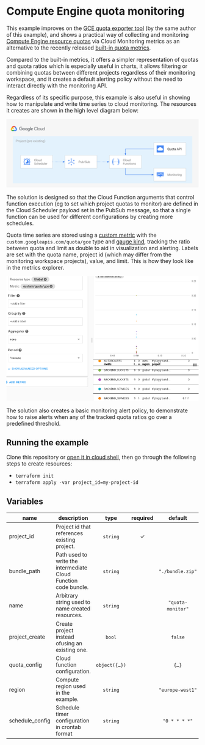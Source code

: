 # Compute Engine quota monitoring

This example improves on the [GCE quota exporter tool](https://github.com/GoogleCloudPlatform/professional-services/tree/master/tools/gce-quota-sync) (by the same author of this example), and shows a practical way of collecting and monitoring [Compute Engine resource quotas](https://cloud.google.com/compute/quotas) via Cloud Monitoring metrics as an alternative to the recently released [built-in quota metrics](https://cloud.google.com/monitoring/alerts/using-quota-metrics).

Compared to the built-in metrics, it offers a simpler representation of quotas and quota ratios which is especially useful in charts, it allows filtering or combining quotas between different projects regardless of their monitoring workspace, and it creates a default alerting policy without the need to interact directly with the monitoring API.

Regardless of its specific purpose, this example is also useful in showing how to manipulate and write time series to cloud monitoring. The resources it creates are shown in the high level diagram below:

<img src="diagram.png" width="640px" alt="GCP resource diagram">

The solution is designed so that the Cloud Function arguments that control function execution (eg to set which project quotas to monitor) are defined in the Cloud Scheduler payload set in the PubSub message, so that a single function can be used for different configurations by creating more schedules.

Quota time series are stored using a [custom metric](https://cloud.google.com/monitoring/custom-metrics) with the `custom.googleapis.com/quota/gce` type and [gauge kind](https://cloud.google.com/monitoring/api/v3/kinds-and-types#metric-kinds), tracking the ratio between quota and limit as double to aid in visualization and alerting. Labels are set with the quota name, project id (which may differ from the monitoring workspace projects), value, and limit. This is how they look like in the metrics explorer.

<img src="explorer.png" width="640px" alt="GCP resource diagram">

The solution also creates a basic monitoring alert policy, to demonstrate how to raise alerts when any of the tracked quota ratios go over a predefined threshold.

## Running the example

Clone this repository or [open it in cloud shell](https://ssh.cloud.google.com/cloudshell/editor?cloudshell_git_repo=https%3A%2F%2Fgithub.com%2Fterraform-google-modules%2Fcloud-foundation-fabric&cloudshell_print=cloud-shell-readme.txt&cloudshell_working_dir=examples%2Fcloud-operations%2Fquota-monitoring), then go through the following steps to create resources:

- `terraform init`
- `terraform apply -var project_id=my-project-id`


<!-- BEGIN TFDOC -->

## Variables

| name | description | type | required | default |
|---|---|:---:|:---:|:---:|
| project_id | Project id that references existing project. | <code>string</code> | ✓ |  |
| bundle_path | Path used to write the intermediate Cloud Function code bundle. | <code>string</code> |  | <code>&#34;.&#47;bundle.zip&#34;</code> |
| name | Arbitrary string used to name created resources. | <code>string</code> |  | <code>&#34;quota-monitor&#34;</code> |
| project_create | Create project instead ofusing an existing one. | <code>bool</code> |  | <code>false</code> |
| quota_config | Cloud function configuration. | <code title="object&#40;&#123;&#10;  filters  &#61; list&#40;string&#41;&#10;  projects &#61; list&#40;string&#41;&#10;  regions  &#61; list&#40;string&#41;&#10;&#125;&#41;">object&#40;&#123;&#8230;&#125;&#41;</code> |  | <code title="&#123;&#10;  filters  &#61; null&#10;  projects &#61; null&#10;  regions  &#61; null&#10;&#125;">&#123;&#8230;&#125;</code> |
| region | Compute region used in the example. | <code>string</code> |  | <code>&#34;europe-west1&#34;</code> |
| schedule_config | Schedule timer configuration in crontab format | <code>string</code> |  | <code>&#34;0 &#42; &#42; &#42; &#42;&#34;</code> |

<!-- END TFDOC -->


